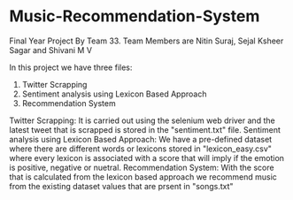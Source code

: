 # Music-Recommendation-System
Final Year Project By Team 33. Team Members are Nitin Suraj, Sejal Ksheer Sagar and Shivani M V

In this project we have three files:
1. Twitter Scrapping
2. Sentiment analysis using Lexicon Based Approach
3. Recommendation System

Twitter Scrapping: It is carried out using the selenium web driver and the latest tweet that is scrapped is stored in the "sentiment.txt" file.
Sentiment analysis using Lexicon Based Approach: We have a pre-defined dataset where there are different words or lexicons stored in "lexicon_easy.csv" where every lexicon is associated with a score that will imply if the emotion is positive, negative or nuetral.
Recommendation System: With the score that is calculated from the lexicon based approach we recommend music from the existing dataset values that are prsent in "songs.txt"


